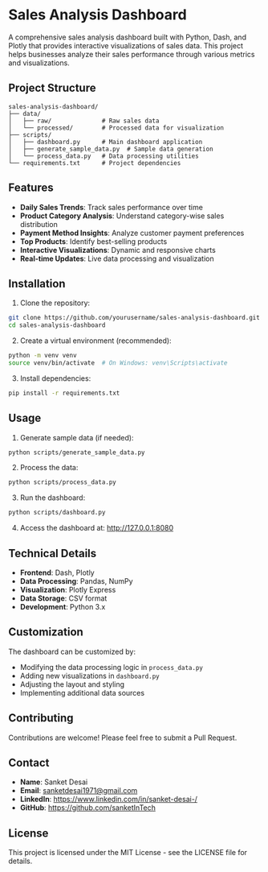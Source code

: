 # Sales Analysis Dashboard

A comprehensive sales analysis dashboard built with Python, Dash, and Plotly that provides interactive visualizations of sales data. This project helps businesses analyze their sales performance through various metrics and visualizations.

## Project Structure

```
sales-analysis-dashboard/
├── data/
│   ├── raw/              # Raw sales data
│   └── processed/        # Processed data for visualization
├── scripts/
│   ├── dashboard.py      # Main dashboard application
│   ├── generate_sample_data.py  # Sample data generation
│   └── process_data.py   # Data processing utilities
└── requirements.txt      # Project dependencies
```

## Features

- **Daily Sales Trends**: Track sales performance over time
- **Product Category Analysis**: Understand category-wise sales distribution
- **Payment Method Insights**: Analyze customer payment preferences
- **Top Products**: Identify best-selling products
- **Interactive Visualizations**: Dynamic and responsive charts
- **Real-time Updates**: Live data processing and visualization

## Installation

1. Clone the repository:
```bash
git clone https://github.com/yourusername/sales-analysis-dashboard.git
cd sales-analysis-dashboard
```

2. Create a virtual environment (recommended):
```bash
python -m venv venv
source venv/bin/activate  # On Windows: venv\Scripts\activate
```

3. Install dependencies:
```bash
pip install -r requirements.txt
```

## Usage

1. Generate sample data (if needed):
```bash
python scripts/generate_sample_data.py
```

2. Process the data:
```bash
python scripts/process_data.py
```

3. Run the dashboard:
```bash
python scripts/dashboard.py
```

4. Access the dashboard at: http://127.0.0.1:8080

## Technical Details

- **Frontend**: Dash, Plotly
- **Data Processing**: Pandas, NumPy
- **Visualization**: Plotly Express
- **Data Storage**: CSV format
- **Development**: Python 3.x

## Customization

The dashboard can be customized by:
- Modifying the data processing logic in `process_data.py`
- Adding new visualizations in `dashboard.py`
- Adjusting the layout and styling
- Implementing additional data sources

## Contributing

Contributions are welcome! Please feel free to submit a Pull Request.

## Contact

- **Name**: Sanket Desai
- **Email**: sanketdesai1971@gmail.com
- **LinkedIn**: https://www.linkedin.com/in/sanket-desai-/
- **GitHub**: https://github.com/sanketInTech

## License

This project is licensed under the MIT License - see the LICENSE file for details. 
